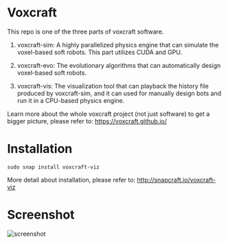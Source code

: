 # Voxcraft

This repo is one of the three parts of voxcraft software.

1. voxcraft-sim: A highly parallelized physics engine that can simulate the voxel-based soft robots. This part utilizes CUDA and GPU.

2. voxcraft-evo: The evolutionary algorithms that can automatically design voxel-based soft robots.

3. voxcraft-vis: The visualization tool that can playback the history file produced by voxcraft-sim, and it can used for manually design bots and run it in a CPU-based physics engine.

Learn more about the whole voxcraft project (not just software) to get a bigger picture, please refer to: https://voxcraft.github.io/

# Installation

```
sudo snap install voxcraft-viz
```

More detail about installation, please refer to: http://snapcraft.io/voxcraft-viz

# Screenshot

![screenshot](https://res.cloudinary.com/canonical/image/fetch/f_auto,q_auto,fl_sanitize,w_819,h_443/https://dashboard.snapcraft.io/site_media/appmedia/2020/05/2_lgb5miW.png)